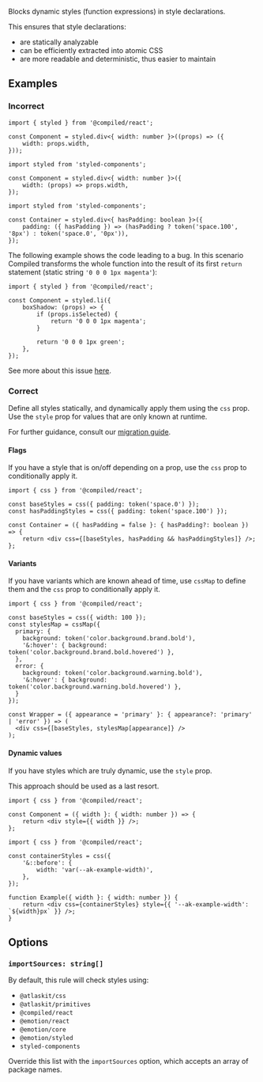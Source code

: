 Blocks dynamic styles (function expressions) in style declarations.

This ensures that style declarations:

- are statically analyzable
- can be efficiently extracted into atomic CSS
- are more readable and deterministic, thus easier to maintain

## Examples

### Incorrect

```tsx
import { styled } from '@compiled/react';

const Component = styled.div<{ width: number }>((props) => ({
	width: props.width,
}));
```

```tsx
import styled from 'styled-components';

const Component = styled.div<{ width: number }>({
	width: (props) => props.width,
});
```

```tsx
import styled from 'styled-components';

const Container = styled.div<{ hasPadding: boolean }>({
	padding: ({ hasPadding }) => (hasPadding ? token('space.100', '8px') : token('space.0', '0px')),
});
```

The following example shows the code leading to a bug. In this scenario Compiled transforms the
whole function into the result of its first `return` statement (static string
`'0 0 0 1px magenta'`):

```tsx
import { styled } from '@compiled/react';

const Component = styled.li({
	boxShadow: (props) => {
		if (props.isSelected) {
			return '0 0 0 1px magenta';
		}

		return '0 0 0 1px green';
	},
});
```

See more about this issue
[here](https://compiledcssinjs.com/docs/limitations#returning-static-values-from-a-dynamic-property).

### Correct

Define all styles statically, and dynamically apply them using the `css` prop. Use the `style` prop
for values that are only known at runtime.

For further guidance, consult our
[migration guide](https://atlassian.design/components/eslint-plugin-ui-styling-standard/migration-guide).

#### Flags

If you have a style that is on/off depending on a prop, use the `css` prop to conditionally apply
it.

```tsx
import { css } from '@compiled/react';

const baseStyles = css({ padding: token('space.0') });
const hasPaddingStyles = css({ padding: token('space.100') });

const Container = ({ hasPadding = false }: { hasPadding?: boolean }) => {
	return <div css={[baseStyles, hasPadding && hasPaddingStyles]} />;
};
```

#### Variants

If you have variants which are known ahead of time, use `cssMap` to define them and the `css` prop
to conditionally apply it.

```tsx
import { css } from '@compiled/react';

const baseStyles = css({ width: 100 });
const stylesMap = cssMap({
  primary: {
    background: token('color.background.brand.bold'),
    '&:hover': { background: token('color.background.brand.bold.hovered') },
  },
  error: {
    background: token('color.background.warning.bold'),
    '&:hover': { background: token('color.background.warning.bold.hovered') },
  }
});

const Wrapper = ({ appearance = 'primary' }: { appearance?: 'primary' | 'error' }) => (
  <div css={[baseStyles, stylesMap[appearance]} />
);
```

#### Dynamic values

If you have styles which are truly dynamic, use the `style` prop.

This approach should be used as a last resort.

```tsx
import { css } from '@compiled/react';

const Component = ({ width }: { width: number }) => {
	return <div style={{ width }} />;
};
```

```tsx
import { css } from '@compiled/react';

const containerStyles = css({
	'&::before': {
		width: 'var(--ak-example-width)',
	},
});

function Example({ width }: { width: number }) {
	return <div css={containerStyles} style={{ '--ak-example-width': `${width}px` }} />;
}
```

## Options

### `importSources: string[]`

By default, this rule will check styles using:

- `@atlaskit/css`
- `@atlaskit/primitives`
- `@compiled/react`
- `@emotion/react`
- `@emotion/core`
- `@emotion/styled`
- `styled-components`

Override this list with the `importSources` option, which accepts an array of package names.
